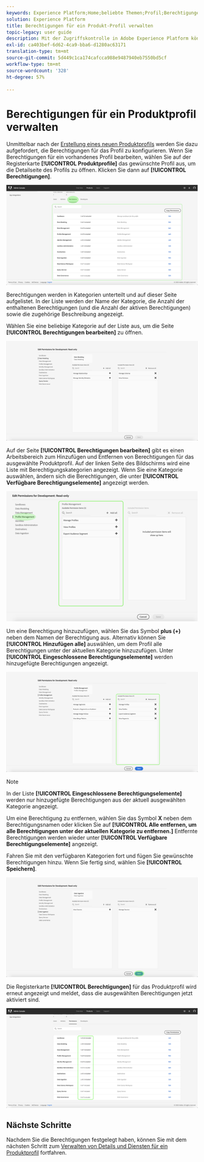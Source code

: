 ```yaml
---
keywords: Experience Platform;Home;beliebte Themen;Profil;Berechtigungen verwalten
solution: Experience Platform
title: Berechtigungen für ein Produkt-Profil verwalten
topic-legacy: user guide
description: Mit der Zugriffskontrolle in Adobe Experience Platform können Sie Rollen und Berechtigungen für verschiedene Plattformfunktionen mithilfe des Adobe Admin Console verwalten. Dieses Dokument dient als Anleitung zum Verwalten von Berechtigungen für ein Produkt-Profil für Plattform.
exl-id: ca403bef-6d62-4ca9-bba6-d1280ac63171
translation-type: tm+mt
source-git-commit: 5d449c1ca174cafcca988e9487940eb7550bd5cf
workflow-type: tm+mt
source-wordcount: '328'
ht-degree: 57%

---
```


# Berechtigungen für ein Produktprofil verwalten

Unmittelbar nach der [Erstellung eines neuen Produktprofils](#create-a-new-product-profile) werden Sie dazu aufgefordert, die Berechtigungen für das Profil zu konfigurieren. Wenn Sie Berechtigungen für ein vorhandenes Profil bearbeiten, wählen Sie auf der Registerkarte **[!UICONTROL Produktprofile]** das gewünschte Profil aus, um die Detailseite des Profils zu öffnen. Klicken Sie dann auf **[!UICONTROL Berechtigungen]**.

![profile-permissions](../images/profile-permissions.png)

Berechtigungen werden in Kategorien unterteilt und auf dieser Seite aufgelistet. In der Liste werden der Name der Kategorie, die Anzahl der enthaltenen Berechtigungen (und die Anzahl der aktiven Berechtigungen) sowie die zugehörige Beschreibung angezeigt.

Wählen Sie eine beliebige Kategorie auf der Liste aus, um die Seite **[!UICONTROL Berechtigungen bearbeiten]** zu öffnen.

![edit-permissions](../images/edit-permissions.png)

Auf der Seite **[!UICONTROL Berechtigungen bearbeiten]** gibt es einen Arbeitsbereich zum Hinzufügen und Entfernen von Berechtigungen für das ausgewählte Produktprofil. Auf der linken Seite des Bildschirms wird eine Liste mit Berechtigungskategorien angezeigt. Wenn Sie eine Kategorie auswählen, ändern sich die Berechtigungen, die unter **[!UICONTROL Verfügbare Berechtigungselemente]** angezeigt werden.

![change-permissions-category](../images/change-permissions-category.png)

Um eine Berechtigung hinzuzufügen, wählen Sie das Symbol **plus (+)** neben dem Namen der Berechtigung aus. Alternativ können Sie **[!UICONTROL Hinzufügen alle]** auswählen, um dem Profil alle Berechtigungen unter der aktuellen Kategorie hinzuzufügen. Unter **[!UICONTROL Eingeschlossene Berechtigungselemente]** werden hinzugefügte Berechtigungen angezeigt.

![add-permissions](../images/add-permissions.png)

>[!NOTE]
>
>In der Liste **[!UICONTROL Eingeschlossene Berechtigungselemente]** werden nur hinzugefügte Berechtigungen aus der aktuell ausgewählten Kategorie angezeigt.

Um eine Berechtigung zu entfernen, wählen Sie das Symbol **X** neben dem Berechtigungsnamen oder klicken Sie auf **[!UICONTROL Alle entfernen, um alle Berechtigungen unter der aktuellen Kategorie zu entfernen.]** Entfernte Berechtigungen werden wieder unter **[!UICONTROL Verfügbare Berechtigungselemente]** angezeigt.

Fahren Sie mit den verfügbaren Kategorien fort und fügen Sie gewünschte Berechtigungen hinzu. Wenn Sie fertig sind, wählen Sie **[!UICONTROL Speichern]**.

![permissions-finish](../images/permissions-finish.png)

Die Registerkarte **[!UICONTROL Berechtigungen]** für das Produktprofil wird erneut angezeigt und meldet, dass die ausgewählten Berechtigungen jetzt aktiviert sind.

![added-permissions](../images/added-permissions.png)

## Nächste Schritte

Nachdem Sie die Berechtigungen festgelegt haben, können Sie mit dem nächsten Schritt zum [Verwalten von Details und Diensten für ein Produktprofil](details-and-services.md) fortfahren.
